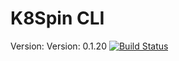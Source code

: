 # K8Spin CLI
Version: Version: 0.1.20
[![Build Status](https://travis-ci.org/k8spin/k8spin_cli.svg?branch=master)](https://travis-ci.org/k8spin/k8spin_cli)